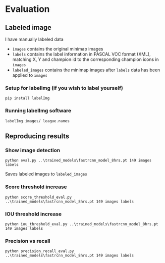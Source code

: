 # Evaluation

## Labeled image

I have manually labeled data
- `images` contains the original minimap images
- `labels` contains the label information in  PASCAL VOC format (XML), matching X, Y and champion id to the corresponding champion icons in `images`
- `labeled_images` contains the minimap images after `labels` data has been applied to `images`

### Setup for labelImg (if you wish to label yourself)

`pip install labelImg`

### Running labelImg software

`labelImg images/ league.names`

## Reproducing results

### Show image detection

`python eval.py ..\trained_models\fastrcnn_model_8hrs.pt 149 images labels`

Saves labeled images to `labeled_images`

### Score threshold increase

`python score_threshold_eval.py ..\trained_models\fastrcnn_model_8hrs.pt 149 images labels`

### IOU threshold increase

`python iou_threshold_eval.py ..\trained_models\fastrcnn_model_8hrs.pt 149 images labels`

### Precision vs recall

`python precision_recall_eval.py ..\trained_models\fastrcnn_model_8hrs.pt 149 images labels`

